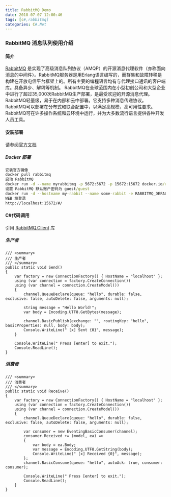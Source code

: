 ```yaml
---
title: RabbitMQ Demo
date: 2018-07-07 12:00:46
tags: [c#,rabbitmq]
categories: C#.Net
---
```

### RabbitMQ 消息队列使用介绍
<!-- more -->
#### 简介
[RabbitMQ](https://www.rabbitmq.com/) 是实现了高级消息队列协议（AMQP）的开源消息代理软件（亦称面向消息的中间件）。RabbitMQ服务器是用Erlang语言编写的，而群集和故障转移是构建在开放电信平台框架上的。所有主要的编程语言均有与代理接口通讯的客户端库。具备异步、解耦等机制。
RabbitMQ在全球范围内在小型初创公司和大型企业中进行了超过35,000次RabbitMQ生产部署，是最受欢迎的开源消息代理。
RabbitMQ轻量级，易于在内部和云中部署。它支持多种消息传递协议。RabbitMQ可以部署在分布式和联合配置中，以满足高规模，高可用性要求。
RabbitMQ可在许多操作系统和云环境中运行，并为大多数流行语言提供各种开发人员工具。

#### 安装部署
请参阅[官方文档](https://www.rabbitmq.com/download.html)

##### Docker 部署
``` cmd
安装官方镜像
docker pull rabbitmq
启动 RabbitMQ
docker run -d --name myrabbitmq -p 5672:5672 -p 15672:15672 docker.io/rabbitmq:3-management
设置 RabbitMQ 默认账户密码为 guest/guest
docker run -d --hostname my-rabbit --name some-rabbit -e RABBITMQ_DEFAULT_USER=user -e RABBITMQ_DEFAULT_PASS=password rabbitmq:3-management
WEB 端登录
http://localhost:15672/#/
```

#### C#代码调用
引用 [RabbitMQ.Client](https://www.rabbitmq.com/dotnet.html) 库

##### 生产者
``` CSharp
/// <summary>
/// 生产者
/// </summary>
public static void Send()
{
    var factory = new ConnectionFactory() { HostName = "localhost" };
    using (var connection = factory.CreateConnection())
    using (var channel = connection.CreateModel())
    {
        channel.QueueDeclare(queue: "hello", durable: false, exclusive: false, autoDelete: false, arguments: null);

        string message = "Hello World!";
        var body = Encoding.UTF8.GetBytes(message);

        channel.BasicPublish(exchange: "", routingKey: "hello", basicProperties: null, body: body);
        Console.WriteLine(" [x] Sent {0}", message);
    }

    Console.WriteLine(" Press [enter] to exit.");
    Console.ReadLine();
}
```

##### 消费者
``` CSharp
/// <summary>
/// 消费者
/// </summary>
public static void Receive()
{
    var factory = new ConnectionFactory() { HostName = "localhost" };
    using (var connection = factory.CreateConnection())
    using (var channel = connection.CreateModel())
    {
        channel.QueueDeclare(queue: "hello", durable: false, exclusive: false, autoDelete: false, arguments: null);

        var consumer = new EventingBasicConsumer(channel);
        consumer.Received += (model, ea) =>
        {
            var body = ea.Body;
            var message = Encoding.UTF8.GetString(body);
            Console.WriteLine(" [x] Received {0}", message);
        };
        channel.BasicConsume(queue: "hello", autoAck: true, consumer: consumer);

        Console.WriteLine(" Press [enter] to exit.");
        Console.ReadLine();
    }
}
```